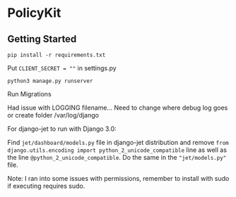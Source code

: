 # PolicyKit

## Getting Started
`pip install -r requirements.txt`

Put `CLIENT_SECRET = ""` in settings.py

`python3 manage.py runserver`

Run Migrations

Had issue with LOGGING filename...
Need to change where debug log goes or create folder /var/log/django

For django-jet to run with Django 3.0:

Find `jet/dashboard/models.py` file in django-jet distribution and remove `from django.utils.encoding import python_2_unicode_compatible` line as well as the line `@python_2_unicode_compatible`. Do the same in the `"jet/models.py"` file.

Note: I ran into some issues with permissions, remember to install with sudo if executing requires sudo.